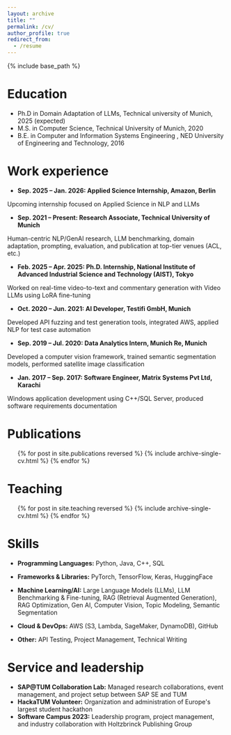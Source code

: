 ```yaml
---
layout: archive
title: ""
permalink: /cv/
author_profile: true
redirect_from:
  - /resume
---
```


{% include base_path %}

Education
======
* Ph.D in Domain Adaptation of LLMs, Technical university of Munich, 2025 (expected)
* M.S. in Computer Science, Technical University of Munich, 2020
* B.E. in Computer and Information Systems Engineering , NED University of Engineering and Technology, 2016

Work experience
======
* **Sep. 2025 – Jan. 2026: Applied Science Internship, Amazon, Berlin**


Upcoming internship focused on Applied Science in NLP and LLMs
* **Sep. 2021 – Present: Research Associate, Technical University of Munich**

Human-centric NLP/GenAI research, LLM benchmarking, domain adaptation, prompting, evaluation, and publication at top-tier venues (ACL, etc.) 

* **Feb. 2025 – Apr. 2025: Ph.D. Internship, National Institute of Advanced Industrial Science and Technology (AIST), Tokyo**


Worked on real-time video-to-text and commentary generation with Video LLMs using LoRA fine-tuning

* **Oct. 2020 – Jun. 2021: AI Developer, Testifi GmbH, Munich**


Developed API fuzzing and test generation tools, integrated AWS, applied NLP for test case automation
* **Sep. 2019 – Jul. 2020: Data Analytics Intern, Munich Re, Munich**


Developed a computer vision framework, trained semantic segmentation models, performed satellite image classification
* **Jan. 2017 – Sep. 2017: Software Engineer, Matrix Systems Pvt Ltd, Karachi**


Windows application development using C++/SQL Server, produced software requirements documentation


Publications
======
  <ul>{% for post in site.publications reversed %}
    {% include archive-single-cv.html %}
  {% endfor %}</ul>
  
Teaching
======
  <ul>{% for post in site.teaching reversed %}
    {% include archive-single-cv.html %}
  {% endfor %}</ul>
  
Skills
======

* **Programming Languages:**
Python, Java, C++, SQL

* **Frameworks & Libraries:**
PyTorch, TensorFlow, Keras, HuggingFace

* **Machine Learning/AI:**
Large Language Models (LLMs), LLM Benchmarking & Fine-tuning, RAG (Retrieval Augmented Generation), RAG Optimization, Gen AI, Computer Vision, Topic Modeling, Semantic Segmentation

* **Cloud & DevOps:**
AWS (S3, Lambda, SageMaker, DynamoDB), GitHub

* **Other:**
API Testing, Project Management, Technical Writing

Service and leadership
======
* **SAP@TUM Collaboration Lab:** Managed research collaborations, event management, and project setup between SAP SE and TUM
* **HackaTUM Volunteer:** Organization and administration of Europe's largest student hackathon
* **Software Campus 2023:** Leadership program, project management, and industry collaboration with Holtzbrinck Publishing Group
